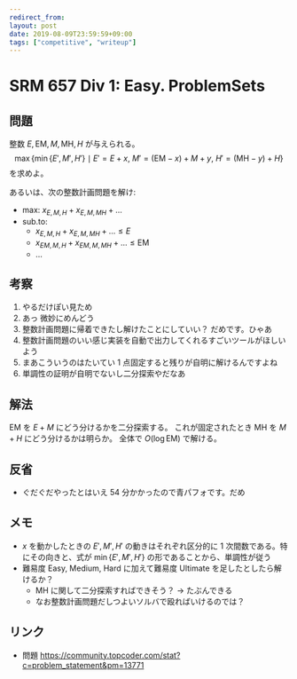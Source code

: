 ```yaml
---
redirect_from:
layout: post
date: 2019-08-09T23:59:59+09:00
tags: ["competitive", "writeup"]
---
```


# SRM 657 Div 1: Easy. ProblemSets

## 問題

整数 $E, \mathrm{EM}, M, \mathrm{MH}, H$ が与えられる。
$$\max \left\{ \min \{ E', M', H' \} \mid E' = E + x, ~ M' = (\mathrm{EM} - x) + M + y, ~ H' = (\mathrm{MH} - y) + H \right\}$$
を求めよ。

あるいは、次の整数計画問題を解け:

-   max: $x _ {E,M,H} + x _ {E,M,MH} + \dots$
-   sub.to:
    -   $x _ {E,M,H} + x _ {E,M,MH} + \dots \le E$
    -   $x _ {EM,M,H} + x _ {EM,M,MH} + \dots \le \mathrm{EM}$
    -   $\dots$

## 考察

1.  やるだけぽい見ため
1.  あっ 微妙にめんどう
1.  整数計画問題に帰着できたし解けたことにしていい？ だめです。ひゃあ
1.  整数計画問題のいい感じ実装を自動で出力してくれるすごいツールがほしいよう
1.  まあこういうのはたいてい $1$ 点固定すると残りが自明に解けるんですよね
1.  単調性の証明が自明でないし二分探索やだなあ

## 解法

$\mathrm{EM}$ を $E + M$ にどう分けるかを二分探索する。
これが固定されたとき $\mathrm{MH}$ を $M + H$ にどう分けるかは明らか。
全体で $O(\log \mathrm{EM})$ で解ける。

## 反省

-   ぐだぐだやったとはいえ 54 分かかったので青パフォです。だめ

## メモ

-   $x$ を動かしたときの $E', M', H'$ の動きはそれぞれ区分的に $1$ 次間数である。特にその向きと、式が $\min \{ E', M', H' \}$ の形であることから、単調性が従う
-   難易度 Easy, Medium, Hard に加えて難易度 Ultimate を足したとしたら解けるか？
    -   $\mathrm{MH}$ に関して二分探索すればできそう？  $\to$ たぶんできる
    -   なお整数計画問題だしつよいソルバで殴ればいけるのでは？

## リンク

-   問題 <https://community.topcoder.com/stat?c=problem_statement&pm=13771>
